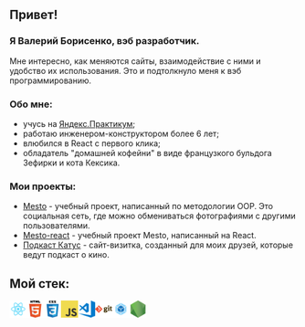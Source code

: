 ## Привет! 

### Я Валерий Борисенко, вэб разработчик.

Мне интересно, как меняются сайты, взаимодействие с ними и удобство их использования. Это и подтолкнуло меня к вэб программированию. 

### Обо мне: 
- учусь на [Яндекс.Практикум](https://praktikum.yandex.ru/web "Яндекс.Практикум");
- работаю инженером-конструктором более 6 лет;
- влюбился в React c первого клика;
- обладатель "домашней кофейни" в виде французкого бульдога Зефирки и кота Кексика.

### Мои проекты:

- [Mesto](https://valeriiborisenko.github.io/mesto/) - учебный проект, написанный по методологии OOP. Это социальная сеть, где можно обмениваться фотографиями с другими пользователями.
- [Mesto-react](https://valeriiborisenko.github.io/mesto-react/) - учебный проект Mesto, написанный на React. 
- [Подкаст Катус](https://valeriiborisenko.github.io/Kaktus/) - сайт-визитка, созданный для моих друзей, которые ведут подкаст о кино.

## Мой стек: ##
<p>
  <img align="left" alt="React" width="30px" src="https://raw.githubusercontent.com/github/explore/80688e429a7d4ef2fca1e82350fe8e3517d3494d/topics/react/react.png" />
  <img align="left" alt="HTML5" width="30px" src="https://raw.githubusercontent.com/github/explore/80688e429a7d4ef2fca1e82350fe8e3517d3494d/topics/html/html.png" />
  <img align="left" alt="CSS3" width="30px" src="https://raw.githubusercontent.com/github/explore/80688e429a7d4ef2fca1e82350fe8e3517d3494d/topics/css/css.png" />
  <img align="left" alt="JavaScript" width="30px" src="https://raw.githubusercontent.com/github/explore/80688e429a7d4ef2fca1e82350fe8e3517d3494d/topics/javascript/javascript.png" />
  <img align="left" alt="Visual Studio Code" width="30px" src="https://raw.githubusercontent.com/github/explore/80688e429a7d4ef2fca1e82350fe8e3517d3494d/topics/visual-studio-code/visual-studio-code.png" />
  <img align="left" alt="Git" width="30px" src="https://raw.githubusercontent.com/github/explore/80688e429a7d4ef2fca1e82350fe8e3517d3494d/topics/git/git.png" />
  <img align="left" alt="Webpack" width="30px" src="https://raw.githubusercontent.com/github/explore/80688e429a7d4ef2fca1e82350fe8e3517d3494d/topics/webpack/webpack.png" />
  <img align="left" alt="Node.js" width="30px" src="https://raw.githubusercontent.com/github/explore/80688e429a7d4ef2fca1e82350fe8e3517d3494d/topics/nodejs/nodejs.png" />
</p>
</br>
